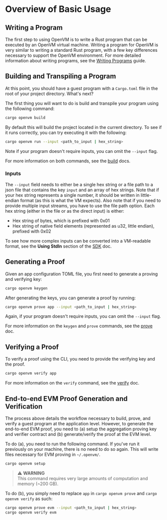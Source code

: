 # Overview of Basic Usage

## Writing a Program

The first step to using OpenVM is to write a Rust program that can be executed by an OpenVM virtual machine. Writing a program for OpenVM is very similar to writing a standard Rust program, with a few key differences necessary to support the OpenVM environment. For more detailed information about writing programs, see the [Writing Programs](./write-program.md) guide.

## Building and Transpiling a Program

At this point, you should have a guest program with a `Cargo.toml` file in the root of your project directory. What's next?

The first thing you will want to do is build and transpile your program using the following command:

```bash
cargo openvm build
```

By default this will build the project located in the current directory. To see if it runs correctly, you can try executing it with the following:

```bash
cargo openvm run --input <path_to_input | hex_string>
```

Note if your program doesn't require inputs, you can omit the `--input` flag.

For more information on both commands, see the [build](./build.md) docs.

### Inputs

The `--input` field needs to either be a single hex string or a file path to a json file that contains the key `input` and an array of hex strings. Note that if your hex string represents a single number, it should be written in little-endian format (as this is what the VM expects). Also note that if you need to provide multiple input streams, you have to use the file path option.
Each hex string (either in the file or as the direct input) is either:

- Hex string of bytes, which is prefixed with 0x01
- Hex string of native field elements (represented as u32, little endian), prefixed with 0x02

To see how more complex inputs can be converted into a VM-readable format, see the **Using StdIn** section of the [SDK](../advanced-usage/sdk.md) doc.

## Generating a Proof

Given an app configuration TOML file, you first need to generate a proving and verifying key:

```bash
cargo openvm keygen
```

After generating the keys, you can generate a proof by running:

```bash
cargo openvm prove app --input <path_to_input | hex_string>
```

Again, if your program doesn't require inputs, you can omit the `--input` flag.

For more information on the `keygen` and `prove` commands, see the [prove](./prove.md) doc.

## Verifying a Proof

To verify a proof using the CLI, you need to provide the verifying key and the proof.

```bash
cargo openvm verify app
```

For more information on the `verify` command, see the [verify](./verify.md) doc.

## End-to-end EVM Proof Generation and Verification

The process above details the workflow necessary to build, prove, and verify a guest program at the application level. However, to generate the end-to-end EVM proof, you need to (a) setup the aggregation proving key and verifier contract and (b) generate/verify the proof at the EVM level.

To do (a), you need to run the following command. If you've run it previously on your machine, there is no need to do so again. This will write files necessary for EVM proving in `~/.openvm/`.

```bash
cargo openvm setup
```

> ⚠️ **WARNING**  
> This command requires very large amounts of computation and memory (~200 GB).

To do (b), you simply need to replace `app` in `cargo openvm prove` and `cargo openvm verify` as such:

```bash
cargo openvm prove evm --input <path_to_input | hex_string>
cargo openvm verify evm
```
